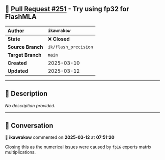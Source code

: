 ## 🔀 [Pull Request #251](https://github.com/ikawrakow/ik_llama.cpp/pull/251) - Try using fp32 for FlashMLA

| **Author** | `ikawrakow` |
| :--- | :--- |
| **State** | ❌ **Closed** |
| **Source Branch** | `ik/flash_precision` |
| **Target Branch** | `main` |
| **Created** | 2025-03-10 |
| **Updated** | 2025-03-12 |

---

## 📄 Description

_No description provided._

---

## 💬 Conversation

👤 **ikawrakow** commented on **2025-03-12** at **07:51:20**

Closing this as the numerical issues were caused by `fp16` experts matrix multiplications.
